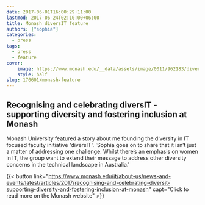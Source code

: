 ```yaml
---
date: 2017-06-01T16:00:29+11:00
lastmod: 2017-06-24T02:10:00+06:00
title: Monash diversIT feature
authors: ["sophia"]
categories:
  - press
tags:
  - press
  - feature
cover:
    image: https://www.monash.edu/__data/assets/image/0011/962183/diversity-inclusion.png
    style: half
slug: 170601/monash-feature
---
```


## Recognising and celebrating diversIT - supporting diversity and fostering inclusion at Monash

Monash University featured a story about me founding the diversity in IT focused faculty initiative 'diversIT'.
'Sophia goes on to share that it isn’t just a matter of addressing one challenge. Whilst there’s an emphasis on women in IT, the group want to extend their message to address other diversity concerns in the technical landscape in Australia.'

{{< button link="https://www.monash.edu/it/about-us/news-and-events/latest/articles/2017/recognising-and-celebrating-diversit-supporting-diversity-and-fostering-inclusion-at-monash" capt="Click to read more on the Monash website" >}}

